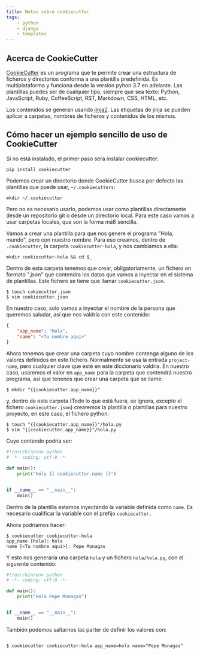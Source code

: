 ```yaml
---
title: Notas sobre cookiecutter
tags:
    - python
    - django
    - templates
---
```


## Acerca de CookieCutter

[CookieCutter](https://github.com/cookiecutter/cookiecutter/) es un programa que
te permite crear una estructura de ficheros y directorios conforma a una
plantilla predefinida. Es multiplataforma y funciona desde la version pyhon 3.7
en adelante. Las plantillas puedes ser de cualquier tipo, siempre que sea texto:
Python, JavaScript, Ruby, CoffeeScript, RST, Markdown, CSS, HTML, etc.

Los contenidos se generan usando
[jinja2](https://jinja.palletsprojects.com/en/3.1.x/).  Las etiquetas de jinja
se pueden aplicar a carpetas, nombres de ficheros y contenidos de los mismos.

## Cómo hacer un ejemplo sencillo de uso de CookieCutter

Si no está instalado, el primer paso sera instalar cookiecutter:

```
pip install cookiecutter
```

Podemos crear un directorio donde CookieCutter busca por defecto las
plantillas que puede usar, `~/.cookiecutters`:

```shell
mkdir ~/.cookiecutter
```

Pero no es necesario usarlo, podemos usar como plantillas directamente desde un
repositorio git o desde un directorio local. Para este caso vamos a usar
carpetas locales, que son la forma máß sencilla.

Vamos a crear una plantilla para que nos genere el programa "Hola, mundo", pero
con nuestro nombre. Para eso creamos, dentro de `.cookiecutter`, la carpeta
`cookiecutter-hola`, y nos cambiamos a ella:

```shell
mkdir cookiecutter-hola && cd $_
```

Dentro de esta carpeta tenemos que crear, obligatoriamente, un fichero en
formato ".json" que contendra los datos que vamos a inyectar en el sistema
de plantillas. Este fichero se tiene que llamar `cookiecutter.json`. 

```
$ touch cokiecutter.json
$ vim cookiecutter.json
```

En nuestro caso, solo vamos a inyectar el nombre de la persona que queremos
saludar, así que nos valdría con este contenido:

```json
{
    "app_name": "hola",
    "name": "<Tu nombre aqui>"
}
```

Ahora tenemos que crear una carpeta cuyo nombre contenga alguno de los valores
definidos en este fichero. Normalmente se usa la entrada `project-name`, pero
cualquier clave que esté en este diccionario valdria. En nuestro caso, usaremos
el
valor en `app_name` para la carpeta que contendrá nuestro programa, así que
tenenos que crear una carpeta que se llame:

```shell
$ mkdir "{{cookiecutter.app_name}}"
```

y, dentro de esta carpeta (Todo lo que está fuera, se ignora, excepto el fichero
`cookiecutter.json`) crearemos la plantilla o plantillas para nuestro proyecto, en este caso, el
fichero python:

```
$ touch "{{cookiecutter.app_name}}"/hola.py
$ vim "{{cookiecutter.app_name}}"/hola.py
```

Cuyo contendo podria ser:

```python
#!/usr/bin/env python
# -*- coding: utf-8 -*-

def main():
    print("Hola {{ cookiecutter.name }}")


if __name__ == "__main__":
    main()
```

Dentro de la plantilla estamos inyectando la variable definida como `name`. Es
necesario cualificar la variable con el prefijo `cookiecutter.`

Ahora podriamos hacer:

```shell
$ cookiecutter cookiecutter-hola
app_name [hola]: hola
name [<Tu nombre aqui>]: Pepe Monagas
```

Y esto nos generaría una carpeta `hola` y un fichero `hola/hola.py`, con el
siguiente contenido:

```python
#!/usr/bin/env python
# -*- coding: utf-8 -*-

def main():
    print("Hola Pepe Monagas")


if __name__ == "__main__":
    main()
```

También podemos saltarnos las parter de definir los valores con:

```shell

$ cookiecutter cookiecutter-hola app_name=hola name="Pepe Monagas"
```

